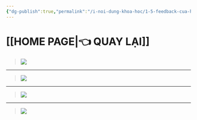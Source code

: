 ```yaml
---
{"dg-publish":true,"permalink":"/i-noi-dung-khoa-hoc/1-5-feedback-cua-hoc-vien/","dgPassFrontmatter":true,"created":"","updated":""}
---
```


# [[HOME PAGE\|👈 QUAY LẠI]]

>![](https://i.imgur.com/Qdpslmf.png)
---
>![](https://i.imgur.com/9OATh9F.png)
---
>![](https://i.imgur.com/biaBB1X.png)
---
>![](https://i.imgur.com/xvzj3mv.png)
